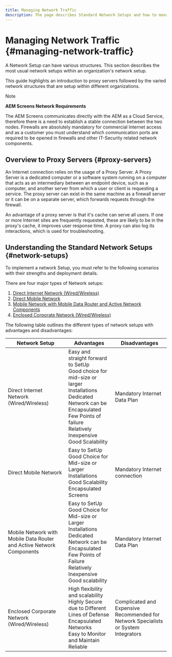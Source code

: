```yaml
---
title: Managing Network Traffic
description: The page describes Standard Network Setups and how to manage network traffic.
---
```


# Managing Network Traffic {#managing-network-traffic}

A Network Setup can have various structures. This section describes the most usual network setups within an organization's network setup. 

This guide highlights an introduction to proxy servers followed by the varied network structures that are setup within different organizations. 

>[!NOTE]
>
>**AEM Screens Network Requirements**
>
>The AEM Screens communicates directly with the AEM as a Cloud Service, therefore there is a need to establish a stable connection between the two nodes. Firewalls are absolutely mandatory for commercial Internet access and as a customer you must understand which communication ports are required to be opened in firewalls and other IT-Security related network components.

## Overview to Proxy Servers {#proxy-servers}

An Internet connection relies on the usage of a Proxy Server. A Proxy Server is a dedicated computer or a software system running on a computer that acts as an intermediary between an endpoint device, such as a computer, and another server from which a user or client is requesting a service. The proxy server can exist in the same machine as a firewall server or it can be on a separate server, which forwards requests through the firewall.

An advantage of a proxy server is that it's cache can serve all users. If one or more Internet sites are frequently requested, these are likely to be in the proxy's cache, it improves user response time. A proxy can also log its interactions, which is used for troubleshooting.

## Understanding the Standard Network Setups {#network-setups}

To implement a network Setup, you must refer to the following scenarios with their strengths and deployment details. 

There are four major types of Network setups:

1. [Direct Internet Network (Wired/Wireless)](/help/using/direct-internet-network.md)
1. [Direct Mobile Network](/help/using/mobile-network.md)
1. [Mobile Network with Mobile Data Router and Active Network Components](/help/using/mobile-network-router.md)
1. [Enclosed Corporate Network (Wired/Wireless)](/help/using/enclosed-corporate-network.md)

The following table outlines the different types of network setups with advantages and disadvantages:

|Network Setup|Advantages|Disadvantages|
|--- |--- |--- |
|Direct Internet Network (Wired/Wireless)|Easy and straight forward to SetUp<br>Good choice for mid-size or larger Installations<br>Dedicated Network can be Encapsulated<br>Few Points of failure<br>Relatively Inexpensive<br>Good Scalability|Mandatory Internet Data Plan|
|Direct Mobile Network|Easy to SetUp<br>Good Choice for Mid-size or Larger Installations<br>Good Scalability<br>Encapsulated Screens|Mandatory Internet connection|
|Mobile Network with Mobile Data Router and Active Network Components|Easy to SetUp<br>Good Choice for Mid-size or Larger Installations<br>Dedicated Network can be Encapsulated<br>Few Points of Failure<br>Relatively Inexpensive<br>Good scalability|Mandatory Internet Data Plan|
|Enclosed Corporate Network (Wired/Wireless)|High flexibility and scalability<br>Highly Secure due to Different Lines of Defense<br>Encapsulated Networks<br>Easy to Monitor and Maintain<br>Reliable|Complicated and Expensive<br>Recommended for Network Specialists or System Integrators|
